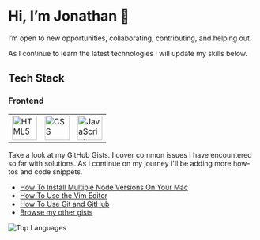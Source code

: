 <div>
  <h1>Hi, I’m Jonathan 👋</h1>
  <p>I’m open to new opportunities, collaborating, contributing, and helping out.</p>
  <p>As I continue to learn the latest technologies I will update my skills below.</p>
</div>

<div>
  <h2>Tech Stack</h2>
  
  <h3>Frontend</h3>
  <table>
    <tr>
      <td><img src="https://user-images.githubusercontent.com/25181517/192158954-f88b5814-d510-4564-b285-dff7d6400dad.png" alt="HTML5" width="50px" height="50px"></td>
      <td><img src="https://user-images.githubusercontent.com/25181517/183898674-75a4a1b1-f960-4ea9-abcb-637170a00a75.png" alt="CSS" width="50px" height="50px"></td>    
      <td><img src="https://user-images.githubusercontent.com/25181517/117447155-6a868a00-af3d-11eb-9cfe-245df15c9f3f.png" alt="JavaScript" width="50px" height="50px">
      </td>          
    </tr>
  </table>
</div>

<div>
  <p>Take a look at my GitHub Gists. I cover common issues I have encountered so far with solutions. As I continue on my journey I'll be adding more how-tos and code snippets.</p>
  <ul>
    <li><a href="https://gist.github.com/jonathangi28/6b381a067f90c2b54b4c6053bb6550a0">How To Install Multiple Node Versions On Your Mac</a></li>
    <li><a href="https://gist.github.com/jonathangi28/323c9ca08fc80a5614a7b7ccd1220f38">How To Use the Vim Editor</a></li>
    <li><a href="https://gist.github.com/jonathangi28/ec54ca47f0c9641677fac6fedc49b7d9">How To Use Git and GitHub</a></li>
    <li><a href="https://gist.github.com/jonathangi28">Browse my other gists</a></li>
  </ul>
</div>

<div>
  <img src="https://github-readme-stats.vercel.app/api/top-langs/?username=jonathangi28&layout=compact&theme=vision-friendly-dark" alt="Top Languages"/>
</div>
